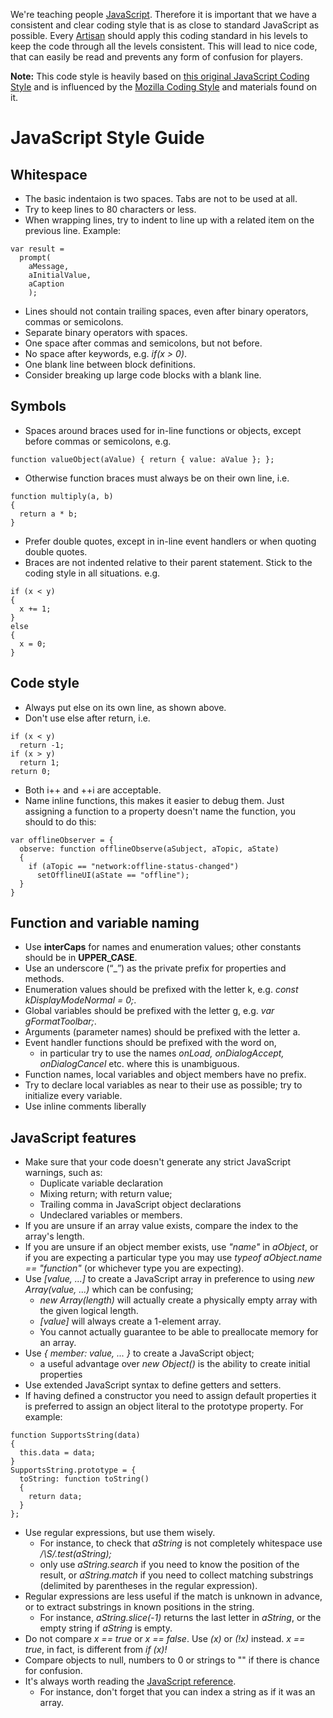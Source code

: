We're teaching people [JavaScript](http://en.wikipedia.org/wiki/JavaScript). Therefore it is important that we have a consistent and clear coding style that is as close to standard JavaScript as possible. Every [Artisan](http://www.codecombat.com/contribute/artisan) should apply this coding standard in his levels to keep the code through all the levels consistent. This will lead to nice code, that can easily be read and prevents any form of confusion for players.

**Note:** This code style is heavily based on [this original JavaScript Coding Style](http://neil.rashbrook.org/Js.htm) and is influenced by the [Mozilla Coding Style](https://developer.mozilla.org/en-US/docs/Developer_Guide/Coding_Style) and materials found on it.

# JavaScript Style Guide

## Whitespace
* The basic indentaion is two spaces. Tabs are not to be used at all.
* Try to keep lines to 80 characters or less.
* When wrapping lines, try to indent to line up with a related item on the previous line. Example:
```
var result =
  prompt(
    aMessage,
    aInitialValue,
    aCaption
    );
```
* Lines should not contain trailing spaces, even after binary operators, commas or semicolons.
* Separate binary operators with spaces.
* One space after commas and semicolons, but not before.
* No space after keywords, e.g. _if(x > 0)_.
* One blank line between block definitions.
* Consider breaking up large code blocks with a blank line.

## Symbols
* Spaces around braces used for in-line functions or objects, except before commas or semicolons, e.g. 
```
function valueObject(aValue) { return { value: aValue }; };
```
* Otherwise function braces must always be on their own line, i.e.
```
function multiply(a, b)
{
  return a * b;
}
```
* Prefer double quotes, except in in-line event handlers or when quoting double quotes.
* Braces are not indented relative to their parent statement. Stick to the coding style in all situations. e.g.
```
if (x < y)
{
  x += 1;
}
else
{
  x = 0;
}
```

## Code style
* Always put else on its own line, as shown above.
* Don't use else after return, i.e.
```
if (x < y)
  return -1;
if (x > y)
  return 1;
return 0;
```
* Both i++ and ++i are acceptable.
* Name inline functions, this makes it easier to debug them. Just assigning a function to a property doesn't name the function, you should to do this:
```
var offlineObserver = {
  observe: function offlineObserve(aSubject, aTopic, aState)
  {
    if (aTopic == "network:offline-status-changed")
      setOfflineUI(aState == "offline");
  }
}
```

## Function and variable naming
* Use __interCaps__ for names and enumeration values; other constants should be in __UPPER_CASE__.
* Use an underscore (“_”) as the private prefix for properties and methods.
* Enumeration values should be prefixed with the letter k, e.g. _const kDisplayModeNormal = 0;_.
* Global variables should be prefixed with the letter g, e.g. _var gFormatToolbar;_.
* Arguments (parameter names) should be prefixed with the letter a.
* Event handler functions should be prefixed with the word on,
  * in particular try to use the names __onLoad_, _onDialogAccept_, _onDialogCancel__ etc. where this is unambiguous.
* Function names, local variables and object members have no prefix.
* Try to declare local variables as near to their use as possible; try to initialize every variable.
* Use inline comments liberally

## JavaScript features
* Make sure that your code doesn't generate any strict JavaScript warnings, such as:
  * Duplicate variable declaration
  * Mixing return; with return value;
  * Trailing comma in JavaScript object declarations
  * Undeclared variables or members.
* If you are unsure if an array value exists, compare the index to the array's length.
* If you are unsure if an object member exists, use _"name"_ in _aObject_, or if you are expecting a particular type you may use _typeof aObject.name == "function"_ (or whichever type you are expecting).
* Use _[value, ...]_ to create a JavaScript array in preference to using _new Array(value, ...)_ which can be confusing;
  * _new Array(length)_ will actually create a physically empty array with the given logical length.
  * _[value]_ will always create a 1-element array.
  * You cannot actually guarantee to be able to preallocate memory for an array.
* Use _{ member: value, ... }_ to create a JavaScript object;
  * a useful advantage over _new Object()_ is the ability to create initial properties
* Use extended JavaScript syntax to define getters and setters.
* If having defined a constructor you need to assign default properties it is preferred to assign an object literal to the prototype property. For example:
```
function SupportsString(data)
{
  this.data = data;
}
SupportsString.prototype = {
  toString: function toString()
  {
    return data;
  }
};
```
* Use regular expressions, but use them wisely.
  * For instance, to check that _aString_ is not completely whitespace use _/\S/.test(aString);_
  * only use _aString.search_ if you need to know the position of the result, or _aString.match_ if you need to collect matching substrings (delimited by parentheses in the regular expression).
* Regular expressions are less useful if the match is unknown in advance, or to extract substrings in known positions in the string.
  * For instance, _aString.slice(-1)_ returns the last letter in _aString_, or the empty string if _aString_ is empty.
* Do not compare _x == true_ or _x == false_. Use _(x)_ or _(!x)_ instead. _x == true_, in fact, is different from _if (x)!_
* Compare objects to null, numbers to 0 or strings to "" if there is chance for confusion.
* It's always worth reading the [JavaScript reference](https://developer.mozilla.org/en-US/docs/Web/JavaScript/Reference).
  * For instance, don't forget that you can index a string as if it was an array.